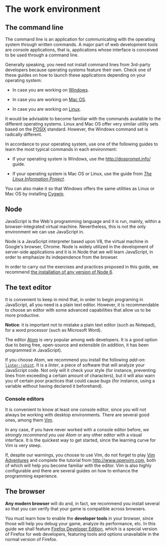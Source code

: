 # The work environment

## The command line

The command line is an application for communicating with the operating system through written commands. A major part of web development tools are console applications, that is, applications whose interface is conceived to be used through a command line.

Generally speaking, you need not install command lines from 3rd-party developers because operating systems feature their own. Check one of these guides on how to launch these applications depending on your operating system:

- In case you are working on  [Windows](http://www.howtogeek.com/235101/10-ways-to-open-the-command-prompt-in-windows-10/).

- In case you are working on [Mac OS](http://blog.teamtreehouse.com/introduction-to-the-mac-os-x-command-line).

- In case you are working on [Linux](http://askubuntu.com/questions/183775/how-do-i-open-a-terminal).

It would be advisable to become familiar with the commands available to the different operating systems. Linux and Mac OS offer very similar utility sets based on the [POSIX](https://en.wikipedia.org/wiki/POSIX) standard. However, the Windows command set is radically different.

In accordance to your operating system, use one of the following guides to learn the most typical commands in each environment:

- If your operating system is Windows, use the http://dosprompt.info/ guide.

- If your operating system is Mac OS or Linux, use the guide from [_The Linux Information
Project_](http://www.linfo.org/command_line_lesson_1.html).

You can also make it so that Windows offers the same utilities as Linux or Mac OS by installing [Cygwin](https://www.cygwin.com/).

## Node

JavaScript is the Web's programming language and it is run, mainly, within a browser-integrated virtual machine. Nevertheless, this is not the only environment we can use JavaScript in.

Node is a JavaScript interpreter based upon V8, the virtual machine in Google's browser, Chrome. Node is widely utilized in the development of server-side applications and it is in Node that we will learn JavaScript, in order to emphasize its independence from the browser.

In order to carry out the exercises and practices proposed in this guide, we recommend [the installation of any version of Node 6](https://nodejs.org/en/).

## The text editor

It is convenient to keep in mind that, in order to begin programing in JavaScript, all you need is a plain text editor. However, it is recommendable to choose an editor with some advanced capabilities that allow us to be more productive.

**Notice**: it is important not to mistake a plain text editor (such as Notepad), for a word processor (such as Microsoft Word).

The editor [Atom](https://atom.io/) is very popular among web developers. It is a good option due to being free, open-source and extensible (in addition, it has been programmed in JavaScript).

If you choose Atom, we recommend you install the following _add-on_: [`linter-jshint`](https://github.com/AtomLinter/linter-jshint). It is a _linter_, a piece of software that will analyze your JavaScript code. Not only will it check your style (for instance, preventing lines from exceeding a certain amount of characters), but it will also warn you of certain poor practices that could cause _bugs_ (for instance, using a variable without having declared it beforehand).

### Console editors

It is convenient to know at least one console editor, since you will not always be working with desktop environments. There are several good ones, among them [Vim](http://www.vim.org/).

In any case, if you have never worked with a console editor before, _we strongly recommend you use Atom_ or any other editor with a visual interface. It is the quickest way to get started, since the learning curve for Vim is very steep.

If, despite our warnings, you choose to use Vim, do not forget to play [Vim Adventures](http://vim-adventures.com/) and complete the tutorial from http://www.openvim.com, both of which will help you become familiar with the editor. Vim is also highly configurable and there are several guides on how to enhance the programming experience.

## The browser

**Any modern browser** will do and, in fact, we recommend you install several so that you can verify that your game is compatible across browsers.

You must learn how to enable the **developer tools** in your browser, since those will help you debug your game, analyze its performance, etc. In this guide we shall feature [Firefox Developer Edition](https://www.mozilla.org/firefox/developer/), which is a special version of Firefox for web developers, featuring tools and options unavailable in the normal version of Firefox.
